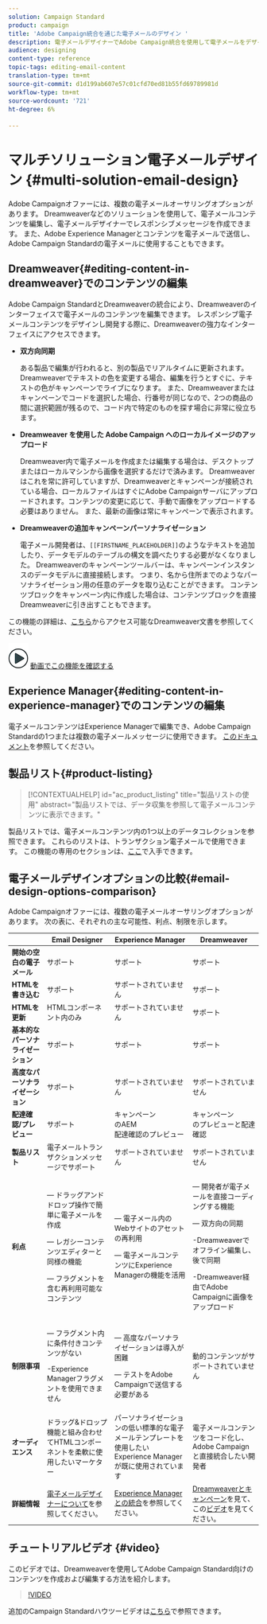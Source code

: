 ```yaml
---
solution: Campaign Standard
product: campaign
title: 'Adobe Campaign統合を通じた電子メールのデザイン '
description: 電子メールデザイナーでAdobe Campaign統合を使用して電子メールをデザインする方法を確認します。
audience: designing
content-type: reference
topic-tags: editing-email-content
translation-type: tm+mt
source-git-commit: d1d199ab607e57c01cfd70ed81b55fd69789981d
workflow-type: tm+mt
source-wordcount: '721'
ht-degree: 6%

---
```



# マルチソリューション電子メールデザイン {#multi-solution-email-design}

Adobe Campaignオファーには、複数の電子メールオーサリングオプションがあります。 Dreamweaverなどのソリューションを使用して、電子メールコンテンツを編集し、電子メールデザイナーでレスポンシブメッセージを作成できます。 また、Adobe Experience Managerとコンテンツを電子メールで送信し、Adobe Campaign Standardの電子メールに使用することもできます。

## Dreamweaver{#editing-content-in-dreamweaver}でのコンテンツの編集

Adobe Campaign StandardとDreamweaverの統合により、Dreamweaverのインターフェイスで電子メールのコンテンツを編集できます。 レスポンシブ電子メールコンテンツをデザインし開発する際に、Dreamweaverの強力なインターフェイスにアクセスできます。

* **双方向同期**

   ある製品で編集が行われると、別の製品でリアルタイムに更新されます。 Dreamweaverでテキストの色を変更する場合、編集を行うとすぐに、テキストの色がキャンペーンでライブになります。 また、Dreamweaverまたはキャンペーンでコードを選択した場合、行番号が同じなので、2つの商品の間に選択範囲が残るので、コード内で特定のものを探す場合に非常に役立ちます。

* **Dreamweaver を使用した Adobe Campaign へのローカルイメージのアップロード**

   Dreamweaver内で電子メールを作成または編集する場合は、デスクトップまたはローカルマシンから画像を選択するだけで済みます。 Dreamweaverはこれを常に許可していますが、Dreamweaverとキャンペーンが接続されている場合、ローカルファイルはすぐにAdobe Campaignサーバにアップロードされます。コンテンツの変更に応じて、手動で画像をアップロードする必要はありません。 また、最新の画像は常にキャンペーンで表示されます。

* **Dreamweaverの追加キャンペーンパーソナライゼーション**

   電子メール開発者は、`[[FIRSTNAME_PLACEHOLDER]]`のようなテキストを追加したり、データモデルのテーブルの構文を調べたりする必要がなくなりました。 Dreamweaverのキャンペーンツールバーは、キャンペーンインスタンスのデータモデルに直接接続します。 つまり、名から住所までのようなパーソナライゼーション用の任意のデータを取り込むことができます。 コンテンツブロックをキャンペーン内に作成した場合は、コンテンツブロックを直接Dreamweaverに引き出すこともできます。

この機能の詳細は、[こちら](https://helpx.adobe.com/jp/dreamweaver/using/working-with-dreamweaver-and-campaign.html)からアクセス可能なDreamweaver文書を参照してください。

![](assets/do-not-localize/how-to-video.png) [動画でこの機能を確認する](#video)

## Experience Manager{#editing-content-in-experience-manager}でのコンテンツの編集

電子メールコンテンツはExperience Managerで編集でき、Adobe Campaign Standardの1つまたは複数の電子メールメッセージに使用できます。 [このドキュメント](../../integrating/using/integrating-with-experience-manager.md)を参照してください。

## 製品リスト{#product-listing}

>[!CONTEXTUALHELP]
>id="ac_product_listing"
>title="製品リストの使用"
>abstract="製品リストでは、データ収集を参照して電子メールコンテンツに表示できます。"

製品リストでは、電子メールコンテンツ内の1つ以上のデータコレクションを参照できます。 これらのリストは、トランザクション電子メールで使用できます。 この機能の専用のセクションは、[ここ](../../channels/using/editing-transactional-message.md#using-product-listings-in-a-transactional-message)で入手できます。

## 電子メールデザインオプションの比較{#email-design-options-comparison}

Adobe Campaignオファーには、複数の電子メールオーサリングオプションがあります。 次の表に、それぞれの主な可能性、利点、制限を示します。

<table> 
 <thead> 
  <tr> 
   <th> </th> 
   <th> Email Designer <br /> </th> 
   <th> Experience Manager<br /> </th> 
   <th> Dreamweaver<br /> </th> 
  </tr> 
 </thead> 
 <tbody> 
  <tr> 
   <td> <strong>開始の空白の電子メール</strong><br /> </td> 
   <td> サポート<br /> </td> 
   <td> サポート<br /> </td> 
   <td> サポート<br /> </td> 
  </tr> 
  <tr> 
   <td> <strong>HTMLを書き込む</strong><br /> </td> 
   <td> サポート<br /> </td> 
   <td> サポートされていません<br /> </td> 
   <td> サポート<br /> </td> 
  </tr> 
  <tr> 
   <td> <strong>HTMLを更新</strong><br /> </td> 
   <td> HTMLコンポーネント内のみ<br /> </td> 
   <td> サポートされていません<br /> </td> 
   <td> サポート<br /> </td> 
  </tr> 
  <tr> 
   <td> <strong>基本的なパーソナライゼーション</strong><br /> </td> 
   <td> サポート<br /> </td> 
   <td> サポート<br /> </td> 
   <td> サポート<br /> </td> 
  </tr> 
  <tr> 
   <td> <strong>高度なパーソナライゼーション</strong><br /> </td> 
   <td> サポート<br /> </td> 
   <td> サポートされていません<br /> </td> 
   <td> サポートされていません<br /> </td> 
  </tr> 
  <tr> 
   <td> <strong>配達確認/プレビュー</strong><br /> </td> 
   <td> サポート<br /> </td> 
   <td> キャンペーン<br />のAEM<br />配達確認のプレビュー </td> 
   <td> キャンペーン<br />のプレビューと配達確認 </td> 
  </tr> 
  <tr> 
   <td> <strong>製品リスト</strong><br /> </td> 
   <td> 電子メールトランザクションメッセージでサポート<br /> </td> 
   <td> サポートされていません<br /> </td> 
   <td> サポートされていません<br /> </td> 
  </tr> 
  <tr> 
   <td> <strong>利点</strong><br /> </td> 
   <td> 
     <p> — ドラッグアンドドロップ操作で簡単に電子メールを作成</p>
     <p> — レガシーコンテンツエディターと同様の機能</p>
     <p> — フラグメントを含む再利用可能なコンテンツ</p>
  </td> 
   <td> 
     <p> — 電子メール内のWebサイトのアセットの再利用</p>
     <p> — 電子メールコンテンツにExperience Managerの機能を活用</p>
    </td> 
   <td> 
    <p> — 開発者が電子メールを直接コーディングする機能</p>
    <p> — 双方向の同期</p>
    <p>-Dreamweaverでオフライン編集し、後で同期</p>
    <p>-Dreamweaver経由でAdobe Campaignに画像をアップロード</p>
  </td> 
  </tr> 
  <tr> 
   <td> <strong>制限事項</strong><br /> </td> 
   <td> 
     <p> — フラグメント内に条件付きコンテンツがない</p>
     <p>-Experience Managerフラグメントを使用できません</p>
  </td> 
   <td> 
     <p> — 高度なパーソナライゼーションは導入が困難</p>
     <p> — テストをAdobe Campaignで送信する必要がある</p>
  </td> 
   <td> 動的コンテンツがサポートされていません<br /> </td> 
  </tr> 
  <tr> 
   <td> <strong>オーディエンス</strong><br /> </td> 
   <td> ドラッグ&amp;ドロップ機能と組み合わせてHTMLコンポーネントを柔軟に使用したいマーケター<br /> </td> 
   <td> パーソナライゼーションの低い標準的な電子メールテンプレートを使用したいExperience Managerが既に使用されています<br /> </td> 
   <td> 電子メールコンテンツをコード化し、Adobe Campaign<br />と直接統合したい開発者 </td> 
  </tr> 
  <tr> 
   <td> <strong>詳細情報</strong><br /> </td> 
   <td> <a href="../../designing/using/designing-content-in-adobe-campaign.md">電子メールデザイナーについて</a>を参照してください。<br /> </td> 
   <td> <a href="../../integrating/using/integrating-with-experience-manager.md">Experience Managerとの統合</a>を参照してください。<br /> </td> 
   <td> <a href="https://helpx.adobe.com/dreamweaver/using/working-with-dreamweaver-and-campaign.html">Dreamweaverとキャンペーン</a>を見て、この<a href="#video">ビデオ</a>を見てください。<br /> </td> 
  </tr> 
 </tbody> 
</table>

## チュートリアルビデオ {#video}

このビデオでは、Dreamweaverを使用してAdobe Campaign Standard向けのコンテンツを作成および編集する方法を紹介します。

>[!VIDEO](https://video.tv.adobe.com/v/23121?quality=12&captions=eng)

追加のCampaign Standardハウツービデオは[こちら](https://experienceleague.adobe.com/docs/campaign-standard-learn/tutorials/overview.html?lang=ja)で参照できます。
